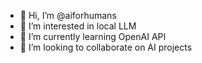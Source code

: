 - 👋 Hi, I’m @aiforhumans
- 👀 I’m interested in local LLM
- 🌱 I’m currently learning OpenAI API
- 💞️ I’m looking to collaborate on AI projects

<!---
aiforhumans/aiforhumans is a ✨ special ✨ repository because its `README.md` (this file) appears on your GitHub profile.
You can click the Preview link to take a look at your changes.
--->
